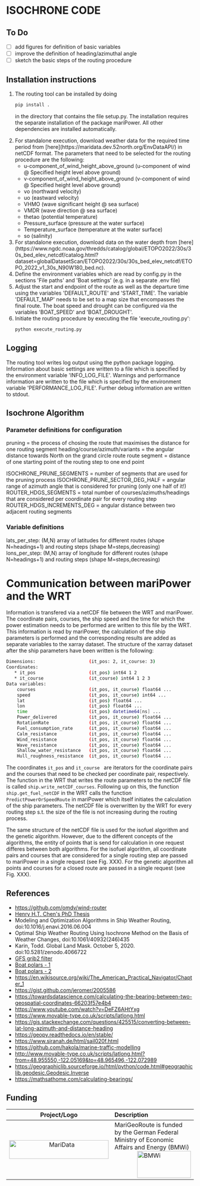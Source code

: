 # ISOCHRONE CODE

## To Do
- [ ] add figures for definition of basic variables
- [ ] improve the definition of heading/azimuthal angle
- [ ] sketch the basic steps of the routing procedure

## Installation instructions
<ol>
  <li> 
The routing tool can be installed by doing  

```sh
pip install . 
```

in the directory that contains the file setup.py. The installation requires the separate installation of the
package mariPower. All other dependencies are installed automatically.
  </li>
  <li>
    For standalone execution, download weather data for the required time period from [here](https://maridata.dev.52north.org/EnvDataAPI/) in netCDF format. The parameters that need to be selected for the routing procedure are the following:
    <ul>
      <li> u-component_of_wind_height_above_ground (u-component of wind @ Specified height level above ground) </li>
      <li> v-component_of_wind_height_above_ground (v-component of wind @ Specified height level above ground) </li>
      <li> vo (northward velocity) </li>
      <li> uo (eastward velocity) </li>
      <li> VHMO (wave significant height @ sea surface)</li>
      <li> VMDR (wave direction @ sea surface)</li>
      <li> thetao (potential temperature) </li>
      <li> Pressure_surface (pressure at the water surface) </li>
      <li> Temperature_surface (temperature at the water surface) </li>
      <li> so (salinity) </li>
    </ul>
  </li>
  <li>
    For standalone execution, download data on the water depth from [here](https://www.ngdc.noaa.gov/thredds/catalog/global/ETOPO2022/30s/30s_bed_elev_netcdf/catalog.html?dataset=globalDatasetScan/ETOPO2022/30s/30s_bed_elev_netcdf/ETOPO_2022_v1_30s_N90W180_bed.nc).
  </li>
  <li> 
    Define the environment variables which are read by config.py in the sections 'File paths' and 'Boat settings' (e.g. in a separate .env file)
  </li>
  <li> 
    Adjust the start and endpoint of the route as well as the departure time using the variables 'DEFAULT_ROUTE' and 'START_TIME'. The variable 'DEFAULT_MAP' needs to be set to 
    a map size that encompasses the final route. The boat speed and drought can be configured via the variables 'BOAT_SPEED' and 'BOAT_DROUGHT'.
  </li>
  <li>
    Initiate the routing procedure by executing the file 'execute_routing.py': 

```sh
python execute_routing.py 
```
  </li>
</ol>

## Logging
The routing tool writes log output using the python package logging. Information about basic settings are written to a file which is specified by the environment variable 'INFO_LOG_FILE'. Warnings and performance information are
written to the file which is specified by the environment variable 'PERFORMANCE_LOG_FILE'. Further debug information are written to stdout.

## Isochrone Algorithm
### Parameter definitions for configuration
pruning = the process of chosing the route that maximises the distance for one routing segment
heading/course/azimuth/variants = the angular distance towards North on the grand circle route 
route segment = distance of one starting point of the routing step to one end point

ISOCHRONE_PRUNE_SEGMENTS = number of segments that are used for the pruning process
ISOCHRONE_PRUNE_SECTOR_DEG_HALF = angular range of azimuth angle that is considered for pruning (only one half of it!)
ROUTER_HDGS_SEGMENTS = total number of courses/azimuths/headings that are considered per coordinate pair for every routing step
ROUTER_HDGS_INCREMENTS_DEG = angular distance between two adjacent routing segments


### Variable definitions
lats_per_step: (M,N) array of latitudes for different routes (shape N=headings+1) and routing steps (shape M=steps,decreasing)
lons_per_step: (M,N) array of longitude for different routes (shape N=headings+1) and routing steps (shape M=steps,decreasing)

# Communication between mariPower and the WRT
Information is transfered via a netCDF file between the WRT and mariPower. The coordinate pairs, courses, the ship speed and the time for which the power estimation needs to be performed are written to this file by the WRT. This information is read by mariPower, the calculation of the ship parameters is performed and the corresponding results are added as separate variables to the xarray dataset. The structure of the xarray dataset after the ship parameters have been written is the following:

```sh
Dimensions:                    (it_pos: 2, it_course: 3)
Coordinates:
   * it_pos                    (it_pos) int64 1 2
   * it_course                 (it_course) int64 1 2 3 
Data variables:
    courses                    (it_pos, it_course) float64 ...
    speed                      (it_pos, it_course) int64 ...
    lat                        (it_pos) float64 ...
    lon                        (it_pos) float64 ...
    time                       (it_pos) datetime64[ns] ...
    Power_delivered            (it_pos, it_course) float64 ...
    RotationRate               (it_pos, it_course) float64 ...
    Fuel_consumption_rate      (it_pos, it_course) float64 ...
    Calm_resistance            (it_pos, it_course) float64 ...
    Wind_resistance            (it_pos, it_course) float64 ...
    Wave_resistance            (it_pos, it_course) float64 ...
    Shallow_water_resistance   (it_pos, it_course) float64 ...
    Hull_roughness_resistance  (it_pos, it_course) float64 ...
```

The coordinates ``` it_pos ``` and ```it_course ``` are iterators for the coordinate pairs and the courses that need to be checked per coordinate pair, respectively. The function in the WRT that writes the route parameters to the netCDF file is called ``` ship.write_netCDF_courses ```. Following up on this, the function ``` ship.get_fuel_netCDF``` in the WRT calls the function ``` PredictPowerOrSpeedRoute ``` in mariPower which itself initiates the calculation of the ship parameters. The netCDF file is overwritten by the WRT for every routing step s.t. the size of the file is not increasing during the routing process. 

The same structure of the netCDF file is used for the isofuel algorithm and the genetic algorithm. However, due to the different concepts of the algorithms, the entity of points that is send for calculation in one request differes between both algorithms. For the isofuel algorithm, all coordinate pairs and courses that are considered for a single routing step are passed to mariPower in a single request (see Fig. XXX). For the genetic algorithm all points and courses for a closed route are passed in a single request (see Fig. XXX).

## References
- https://github.com/omdv/wind-router
- [Henry H.T. Chen's PhD Thesis](http://resolver.tudelft.nl/uuid:a6112879-4298-40a6-91c7-d9a431a674c7)
- Modeling and Optimization Algorithms in Ship Weather Routing, doi:10.1016/j.enavi.2016.06.004
- Optimal Ship Weather Routing Using Isochrone Method on the Basis of Weather Changes, doi:10.1061/40932(246)435
- Karin, Todd. Global Land Mask. October 5, 2020. doi:10.5281/zenodo.4066722
- [GFS grib2 filter](https://nomads.ncep.noaa.gov/)
- [Boat polars - 1](https://jieter.github.io/orc-data/site/)
- [Boat polars - 2](https://l-36.com/polar_polars.php)
- https://en.wikisource.org/wiki/The_American_Practical_Navigator/Chapter_1
- https://gist.github.com/jeromer/2005586
- https://towardsdatascience.com/calculating-the-bearing-between-two-geospatial-coordinates-66203f57e4b4
- https://www.youtube.com/watch?v=DeFZ6AHtYxg
- https://www.movable-type.co.uk/scripts/latlong.html
- https://gis.stackexchange.com/questions/425515/converting-between-lat-long-azimuth-and-distance-heading
- https://geopy.readthedocs.io/en/stable/
- https://www.siranah.de/html/sail020f.html
- https://github.com/hakola/marine-traffic-modelling
- http://www.movable-type.co.uk/scripts/latlong.html?from=48.955550,-122.05169&to=48.965496,-122.072989
- https://geographiclib.sourceforge.io/html/python/code.html#geographiclib.geodesic.Geodesic.Inverse
- https://mathsathome.com/calculating-bearings/ 
## Funding

| Project/Logo | Description |
| :-------------: | :------------- |
| [<img alt="MariData" align="middle" width="267" height="50" src="https://52north.org/delivery/MariData/img/maridata_logo.png"/>](https://www.maridata.org/) | MariGeoRoute is funded by the German Federal Ministry of Economic Affairs and Energy (BMWi)[<img alt="BMWi" align="middle" width="144" height="72" src="https://52north.org/delivery/MariData/img/bmwi_logo_en.png" style="float:right"/>](https://www.bmvi.de/) |
